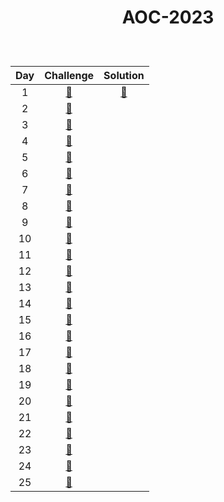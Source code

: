 # <p align="center"> AOC-2023 </p>
<br>

| Day | Challenge | Solution |
|:---:|:---:|:---:|
| 1 | [🎁](https://adventofcode.com/2023/day/1) | [🌟](./src/day01) | 
| 2 | [🎁](https://adventofcode.com/2023/day/2) | [](./src/day02) | 
| 3 | [🎁](https://adventofcode.com/2023/day/3) | [](./src/day03) | 
| 4 | [🎁](https://adventofcode.com/2023/day/4) | [](./src/day04)|
| 5 | [🎁](https://adventofcode.com/2023/day/5) | [](./src/day05) |
| 6 | [🎁](https://adventofcode.com/2023/day/6) | [](./src/day06) |
| 7 | [🎁](https://adventofcode.com/2023/day/7) | [](./src/day07) |
| 8 | [🎁](https://adventofcode.com/2023/day/8) | [](./src/day08) |
| 9 | [🎁](https://adventofcode.com/2023/day/9) | [](./src/day09) |
| 10 | [🎁](https://adventofcode.com/2023/day/10) | [](./src/day10) |
| 11 | [🎁](https://adventofcode.com/2023/day/11) | [](./src/day11) |
| 12 | [🎁](https://adventofcode.com/2023/day/12) | [](./src/day12) |
| 13 | [🎁](https://adventofcode.com/2023/day/13) | [](./src/day13) |
| 14 | [🎁](https://adventofcode.com/2023/day/14) | [](./src/day14) |
| 15 | [🎁](https://adventofcode.com/2023/day/15) | [](./src/day15) |
| 16 | [🎁](https://adventofcode.com/2023/day/16) | [](./src/day16) |
| 17 | [🎁](https://adventofcode.com/2023/day/17) | [](./src/day17) |
| 18 | [🎁](https://adventofcode.com/2023/day/18) | [](./src/day18) |
| 19 | [🎁](https://adventofcode.com/2023/day/19) | [](./src/day19) |
| 20 | [🎁](https://adventofcode.com/2023/day/20) | [](./src/day20) |
| 21 | [🎁](https://adventofcode.com/2023/day/21) | [](./src/day21) |
| 22 | [🎁](https://adventofcode.com/2023/day/22) | [](./src/day22) |
| 23 | [🎁](https://adventofcode.com/2023/day/23) | [](./src/day23) |
| 24 | [🎁](https://adventofcode.com/2023/day/24) | [](./src/day24) |
| 25 | [🎁](https://adventofcode.com/2023/day/25) | [](./src/day25) |